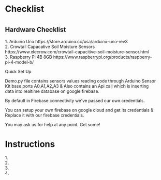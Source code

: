 
<h1> Checklist <h1>
 <h2> Hardware Checklist</h2>
   1. Arduino Uno https://store.arduino.cc/usa/arduino-uno-rev3<br>
   2. Crowtail Capacative Soil Moisture Sensors https://www.elecrow.com/crowtail-capacitive-soil-moisture-sensor.html<br>
   3. Raspberry Pi 4B 8GB https://www.raspberrypi.org/products/raspberry-pi-4-model-b/
 
 
  Quick Set Up

Demo.py file contains sensors values reading code through Arduino Sensor Kit base ports A0,A1,A2,A3 & Also contains an Api call which is inserting data into realtime database on google firebase.

By default in Firebase connectivity we've passed our own credentials.

You can setup your own firebase on google cloud and get its credentials & Replace it with our firebase credentials.

You may ask us for help at any point. Get some!
 
 
 
 
<h1> Instructions </h1>
1.<br>
2.<br>
3.<br>
4.<br>
  
  
